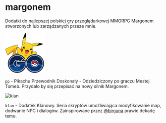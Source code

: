 # margonem
Dodatki do najlepszej polskiej gry przeglądarkowej MMORPG Margonem stworzonych lub zarządzanych przeze mnie. 


![pp](https://raw.githubusercontent.com/yasiupl/margonem/master/pp/img/pikago.min.png)

```pp``` - Pikachu Przewodnik Doskonały - Odziedziczony po graczu Mestej Tomeb. Przydało by się przepisać na nowy silnik Margonem.

![klan](https://raw.githubusercontent.com/yasiupl/margonem/master/klan/mapki/proporczyk%20klanu.png)

```klan``` - Dodatek Klanowy. Seria skryptów umożliwiająca modyfikowanie map, dodwanie NPC i dialogów. Zainspirowane przez [@birguna](https://github.com/bitguna) prawie dekadę temu.



